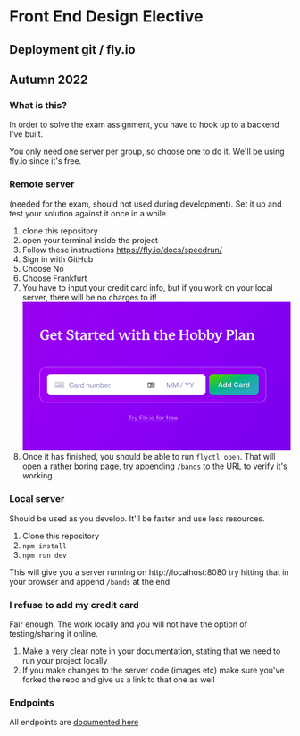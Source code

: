 # Front End Design Elective

## Deployment git / fly.io

## Autumn 2022

### What is this?

In order to solve the exam assignment, you have to hook up to a backend I've built.

You only need one server per group, so choose one to do it. We'll be using fly.io since it's free.

### Remote server

(needed for the exam, should not used during development). Set it up and test your solution against it once in a while.

1. clone this repository
2. open your terminal inside the project
3. Follow these instructions https://fly.io/docs/speedrun/
4. Sign in with GitHub
5. Choose No
6. Choose Frankfurt
7. You have to input your credit card info, but if you work on your local server, there will be no charges to it!
   <img src="deployment/flyiofree.png" alt="" />
8. Once it has finished, you should be able to run `flyctl open`. That will open a rather boring page, try appending `/bands` to the URL to verify it's working

### Local server

Should be used as you develop. It'll be faster and use less resources.

1. Clone this repository
2. `npm install`
3. `npm run dev`

This will give you a server running on http://localhost:8080 try hitting that in your browser and append `/bands` at the end

### I refuse to add my credit card

Fair enough. The work locally and you will not have the option of testing/sharing it online.

1. Make a very clear note in your documentation, stating that we need to run your project locally
2. If you make changes to the server code (images etc) make sure you've forked the repo and give us a link to that one as well

### Endpoints

All endpoints are [documented here](https://jonasholbech.github.io/Foofest-Exam-API-Docs/)
